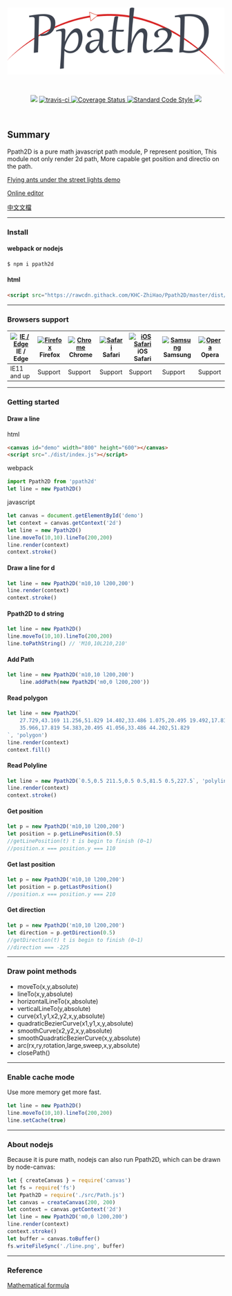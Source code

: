 <br>
<p align="center"><img src="./logo.png"></p>
<br>
<p align="center">
    <a href="https://www.npmjs.com/package/ppath2d"><img src="https://img.shields.io/npm/v/ppath2d.svg"></a>
    <a href="https://travis-ci.org/KHC-ZhiHao/Ppath2D">
    <img src="https://travis-ci.org/KHC-ZhiHao/Ppath2D.svg?branch=master" alt="travis-ci"  style="max-width:100%;">
    </a>
    <a href="https://coveralls.io/github/KHC-ZhiHao/Ppath2D?branch=master">
        <img src="https://coveralls.io/repos/github/KHC-ZhiHao/Ppath2D/badge.svg?branch=master" alt="Coverage Status"  style="max-width:100%;">
    </a>
    <a href="https://standardjs.com/">
        <img src="https://img.shields.io/badge/code_style-standard-brightgreen.svg" alt="Standard Code Style"  style="max-width:100%;">
    </a>
    <a href="https://github.com/KHC-ZhiHao/Ppath2D"><img src="https://img.shields.io/github/stars/KHC-ZhiHao/Ppath2D.svg?style=social"></a>
    <br>
</p>

<br>

## Summary

Ppath2D is a pure math javascript path module, P represent position, This module not only render 2d path, More capable get position and directio on the path.

[Flying ants under the street lights demo](https://khc-zhihao.github.io/Ppath2D/demo/index.html)

[Online editor](https://khc-zhihao.github.io/Ppath2D/demo/try.html)

[中文文檔](https://github.com/KHC-ZhiHao/Ppath2D/blob/master/README_TW.md)

---

### Install

#### webpack or nodejs

```bash
$ npm i ppath2d
```

#### html

```html
<script src="https://rawcdn.githack.com/KHC-ZhiHao/Ppath2D/master/dist/index.js"></script>
```

---

### Browsers support

| [<img src="https://raw.githubusercontent.com/alrra/browser-logos/master/src/edge/edge_48x48.png" alt="IE / Edge" width="24px" height="24px" />](http://godban.github.io/browsers-support-badges/)</br>IE / Edge | [<img src="https://raw.githubusercontent.com/alrra/browser-logos/master/src/firefox/firefox_48x48.png" alt="Firefox" width="24px" height="24px" />](http://godban.github.io/browsers-support-badges/)</br>Firefox | [<img src="https://raw.githubusercontent.com/alrra/browser-logos/master/src/chrome/chrome_48x48.png" alt="Chrome" width="24px" height="24px" />](http://godban.github.io/browsers-support-badges/)</br>Chrome | [<img src="https://raw.githubusercontent.com/alrra/browser-logos/master/src/safari/safari_48x48.png" alt="Safari" width="24px" height="24px" />](http://godban.github.io/browsers-support-badges/)</br>Safari | [<img src="https://raw.githubusercontent.com/alrra/browser-logos/master/src/safari-ios/safari-ios_48x48.png" alt="iOS Safari" width="24px" height="24px" />](http://godban.github.io/browsers-support-badges/)</br>iOS Safari | [<img src="https://raw.githubusercontent.com/alrra/browser-logos/master/src/samsung-internet/samsung-internet_48x48.png" alt="Samsung" width="24px" height="24px" />](http://godban.github.io/browsers-support-badges/)</br>Samsung | [<img src="https://raw.githubusercontent.com/alrra/browser-logos/master/src/opera/opera_48x48.png" alt="Opera" width="24px" height="24px" />](http://godban.github.io/browsers-support-badges/)</br>Opera |
| --------- | --------- | --------- | --------- | --------- | --------- | --------- |
| IE11 and up| Support| Support| Support| Support| Support| Support

---

### Getting started

#### Draw a line

html

```html
<canvas id="demo" width="800" height="600"></canvas>
<script src="./dist/index.js"></script>
```

webpack

```js
import Ppath2D from 'ppath2d'
let line = new Ppath2D()
```

javascript

```js
let canvas = document.getElementById('demo')
let context = canvas.getContext('2d')
let line = new Ppath2D()
line.moveTo(10,10).lineTo(200,200)
line.render(context)
context.stroke()
```

#### Draw a line for d

```js
let line = new Ppath2D('m10,10 l200,200')
line.render(context)
context.stroke()
```

#### Ppath2D to d string

```js
let line = new Ppath2D()
line.moveTo(10,10).lineTo(200,200)
line.toPathString() // 'M10,10L210,210'
```

#### Add Path

```js
let line = new Ppath2D('m10,10 l200,200')
    line.addPath(new Ppath2D('m0,0 l200,200'))
```

#### Read polygon

```js
let line = new Ppath2D(`
    27.729,43.169 11.256,51.829 14.402,33.486 1.075,20.495 19.492,17.819 27.729,1.13 
    35.966,17.819 54.383,20.495 41.056,33.486 44.202,51.829
`, 'polygon')
line.render(context)
context.fill()
```

#### Read Polyline

```js
let line = new Ppath2D(`0.5,0.5 211.5,0.5 0.5,81.5 0.5,227.5`, 'polyline')
line.render(context)
context.stroke()
```

#### Get position

```js
let p = new Ppath2D('m10,10 l200,200')
let position = p.getLinePosition(0.5)
//getLinePosition(t) t is begin to finish (0~1)
//position.x === position.y === 110
```

#### Get last position

```js
let p = new Ppath2D('m10,10 l200,200')
let position = p.getLastPosition()
//position.x === position.y === 210
```

#### Get direction

```js
let p = new Ppath2D('m10,10 l200,200')
let direction = p.getDirection(0.5)
//getDirection(t) t is begin to finish (0~1)
//direction === -225
```

---

### Draw point methods

* moveTo(x,y,absolute)
* lineTo(x,y,absolute)
* horizontalLineTo(x,absolute)
* verticalLineTo(y,absolute)
* curve(x1,y1,x2,y2,x,y,absolute)
* quadraticBezierCurve(x1,y1,x,y,absolute)
* smoothCurve(x2,y2,x,y,absolute)
* smoothQuadraticBezierCurve(x,y,absolute)
* arc(rx,ry,rotation,large,sweep,x,y,absolute)
* closePath()

---

### Enable cache mode

Use more memory get more fast.

```js
let line = new Ppath2D()
line.moveTo(10,10).lineTo(200,200)
line.setCache(true)
```

---

### About nodejs

Because it is pure math, nodejs can also run Ppath2D, which can be drawn by node-canvas:

```js
let { createCanvas } = require('canvas')
let fs = require('fs')
let Ppath2D = require('./src/Path.js')
let canvas = createCanvas(200, 200)
let context = canvas.getContext('2d')
let line = new Ppath2D('m0,0 l200,200')
line.render(context)
context.stroke()
let buffer = canvas.toBuffer()
fs.writeFileSync('./line.png', buffer)
```

---

### Reference

[Mathematical formula](https://ericeastwood.com/blog/25/curves-and-arcs-quadratic-cubic-elliptical-svg-implementations)

[npm-image]: https://img.shields.io/npm/v/ppath2d.svg
[npm-url]: https://npmjs.org/package/ppath2d
